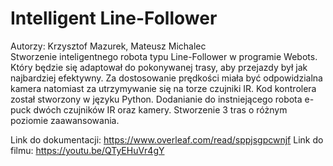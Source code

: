 # Intelligent Line-Follower
Autorzy: Krzysztof Mazurek, Mateusz Michalec<br>
Stworzenie inteligentnego robota typu Line-Follower w programie Webots. Który będzie się adaptował do pokonywanej trasy, aby przejazdy był jak najbardziej efektywny. Za dostosowanie prędkości miała być odpowidzialna kamera natomiast za utrzymywanie się na torze czujniki IR. Kod kontrolera został stworzony w języku Python. Dodanianie do instniejącego robota e-puck dwóch czujników IR oraz kamery. Stworzenie 3 tras o różnym poziomie zaawansowania. 

Link do dokumentacji: https://www.overleaf.com/read/sppjsgpcwnjf
Link do filmu: https://youtu.be/QTyEHuVr4gY

